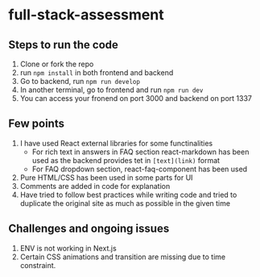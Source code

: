 # full-stack-assessment

## Steps to run the code
1. Clone or fork the repo
2. run `npm install` in both frontend and backend
3. Go to backend, run `npm run develop`
4. In another terminal, go to frontend and run `npm run dev`
5. You can access your fronend on port 3000 and backend on port 1337


## Few points
1. I have used React external libraries for some functinalities 
   - For rich text in answers in FAQ section react-markdown has been used as the backend provides tet in `[text](link)` format
   - For FAQ dropdown section, react-faq-component has been used
2. Pure HTML/CSS has been used in some parts for UI
3. Comments are added in code for explanation
4. Have tried to follow best practices while writing code and tried to duplicate the original site as much as possible in the given time


## Challenges and ongoing issues
1. ENV is not working in Next.js
2. Certain CSS animations and transition are missing due to time constraint.
